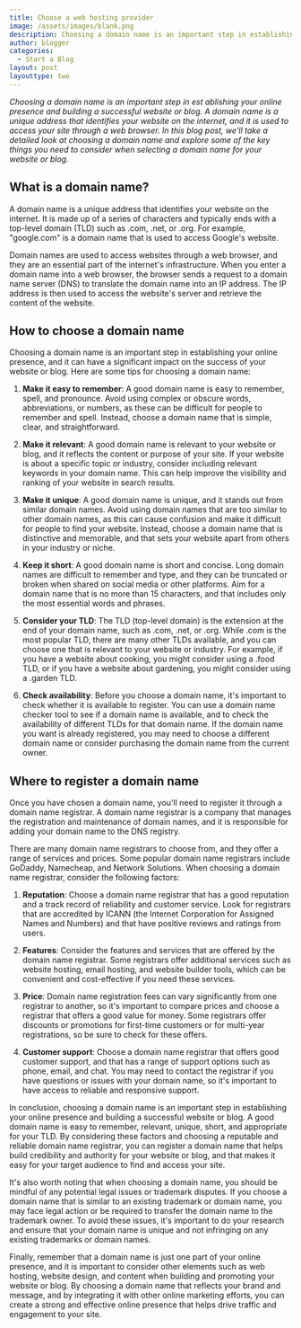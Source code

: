 ```yaml
---
title: Choose a web hosting provider
image: /assets/images/blank.png
description: Choosing a domain name is an important step in establishing your online presence and building a successful website or blog. A domain name is a unique address that identifies your website on the internet, and it is used to access your site through a web browser. In this blog post, we'll take a detailed look at choosing a domain name and explore some of the key things you need to consider when selecting a domain name for your website or blog.
author: blogger
categories:
  - Start a Blog
layout: post
layouttype: two
---
```


_Choosing a domain name is an important step in est ablishing your online presence and building a successful website or blog. A domain name is a unique address that identifies your website on the internet, and it is used to access your site through a web browser. In this blog post, we'll take a detailed look at choosing a domain name and explore some of the key things you need to consider when selecting a domain name for your website or blog._

## What is a domain name?

A domain name is a unique address that identifies your website on the internet. It is made up of a series of characters and typically ends with a top-level domain (TLD) such as .com, .net, or .org. For example, "google.com" is a domain name that is used to access Google's website.

Domain names are used to access websites through a web browser, and they are an essential part of the internet's infrastructure. When you enter a domain name into a web browser, the browser sends a request to a domain name server (DNS) to translate the domain name into an IP address. The IP address is then used to access the website's server and retrieve the content of the website.

## How to choose a domain name

Choosing a domain name is an important step in establishing your online presence, and it can have a significant impact on the success of your website or blog. Here are some tips for choosing a domain name:

1. **Make it easy to remember**: A good domain name is easy to remember, spell, and pronounce. Avoid using complex or obscure words, abbreviations, or numbers, as these can be difficult for people to remember and spell. Instead, choose a domain name that is simple, clear, and straightforward.

2. **Make it relevant**: A good domain name is relevant to your website or blog, and it reflects the content or purpose of your site. If your website is about a specific topic or industry, consider including relevant keywords in your domain name. This can help improve the visibility and ranking of your website in search results.

3. **Make it unique**: A good domain name is unique, and it stands out from similar domain names. Avoid using domain names that are too similar to other domain names, as this can cause confusion and make it difficult for people to find your website. Instead, choose a domain name that is distinctive and memorable, and that sets your website apart from others in your industry or niche.

4. **Keep it short**: A good domain name is short and concise. Long domain names are difficult to remember and type, and they can be truncated or broken when shared on social media or other platforms. Aim for a domain name that is no more than 15 characters, and that includes only the most essential words and phrases.

5. **Consider your TLD**: The TLD (top-level domain) is the extension at the end of your domain name, such as .com, .net, or .org. While .com is the most popular TLD, there are many other TLDs available, and you can choose one that is relevant to your website or industry. For example, if you have a website about cooking, you might consider using a .food TLD, or if you have a website about gardening, you might consider using a .garden TLD.

6. **Check availability**: Before you choose a domain name, it's important to check whether it is available to register. You can use a domain name checker tool to see if a domain name is available, and to check the availability of different TLDs for that domain name. If the domain name you want is already registered, you may need to choose a different domain name or consider purchasing the domain name from the current owner.

## Where to register a domain name

Once you have chosen a domain name, you'll need to register it through a domain name registrar. A domain name registrar is a company that manages the registration and maintenance of domain names, and it is responsible for adding your domain name to the DNS registry.

There are many domain name registrars to choose from, and they offer a range of services and prices. Some popular domain name registrars include GoDaddy, Namecheap, and Network Solutions. When choosing a domain name registrar, consider the following factors:

1. **Reputation**: Choose a domain name registrar that has a good reputation and a track record of reliability and customer service. Look for registrars that are accredited by ICANN (the Internet Corporation for Assigned Names and Numbers) and that have positive reviews and ratings from users.

2. **Features**: Consider the features and services that are offered by the domain name registrar. Some registrars offer additional services such as website hosting, email hosting, and website builder tools, which can be convenient and cost-effective if you need these services.

3. **Price**: Domain name registration fees can vary significantly from one registrar to another, so it's important to compare prices and choose a registrar that offers a good value for money. Some registrars offer discounts or promotions for first-time customers or for multi-year registrations, so be sure to check for these offers.

4. **Customer support**: Choose a domain name registrar that offers good customer support, and that has a range of support options such as phone, email, and chat. You may need to contact the registrar if you have questions or issues with your domain name, so it's important to have access to reliable and responsive support.

In conclusion, choosing a domain name is an important step in establishing your online presence and building a successful website or blog. A good domain name is easy to remember, relevant, unique, short, and appropriate for your TLD. By considering these factors and choosing a reputable and reliable domain name registrar, you can register a domain name that helps build credibility and authority for your website or blog, and that makes it easy for your target audience to find and access your site.

It's also worth noting that when choosing a domain name, you should be mindful of any potential legal issues or trademark disputes. If you choose a domain name that is similar to an existing trademark or domain name, you may face legal action or be required to transfer the domain name to the trademark owner. To avoid these issues, it's important to do your research and ensure that your domain name is unique and not infringing on any existing trademarks or domain names.

Finally, remember that a domain name is just one part of your online presence, and it is important to consider other elements such as web hosting, website design, and content when building and promoting your website or blog. By choosing a domain name that reflects your brand and message, and by integrating it with other online marketing efforts, you can create a strong and effective online presence that helps drive traffic and engagement to your site.
